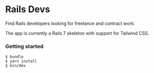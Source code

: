 # Rails Devs

Find Rails developers looking for freelance and contract work.

The app is currently a Rails 7 skeleton with support for Tailwind CSS.

### Getting started

```
$ bundle
$ yarn install
$ bin/dev
```
